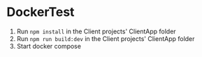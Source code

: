 # DockerTest

1. Run `npm install` in the Client projects' ClientApp folder
2. Run `npm run build:dev` in the Client projects' ClientApp folder
3. Start docker compose
